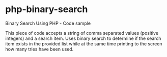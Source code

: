 # php-binary-search
Binary Search Using PHP - Code sample

This piece of code accepts a string of comma separated values (positive integers) and a search item.
Uses binary search to determine if the search item exists in the provided list while at the same time
printing to the screen how many tries have been used.
